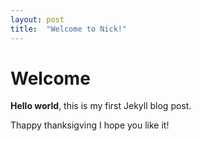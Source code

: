 ```yaml
---
layout: post
title:  "Welcome to Nick!"
---
```


# Welcome

**Hello world**, this is my first Jekyll blog post.


Thappy thanksigving 
I hope you like it!
